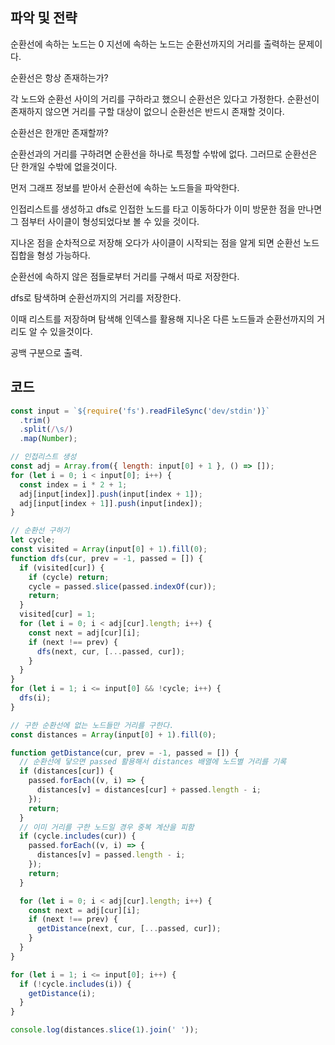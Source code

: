 ## 파악 및 전략

순환선에 속하는 노드는 0
지선에 속하는 노드는 순환선까지의 거리를 출력하는 문제이다.

순환선은 항상 존재하는가?

각 노드와 순환선 사이의 거리를 구하라고 했으니 순환선은 있다고 가정한다.
순환선이 존재하지 않으면 거리를 구할 대상이 없으니 순환선은 반드시 존재할 것이다.

순환선은 한개만 존재할까?

순환선과의 거리를 구하려면 순환선을 하나로 특정할 수밖에 없다.
그러므로 순환선은 단 한개일 수밖에 없을것이다.

먼저 그래프 정보를 받아서 순환선에 속하는 노드들을 파악한다.

인접리스트를 생성하고 dfs로 인접한 노드를 타고 이동하다가
이미 방문한 점을 만나면 그 점부터 사이클이 형성되었다보 볼 수 있을 것이다.

지나온 점을 순차적으로 저장해 오다가 사이클이 시작되는 점을 알게 되면 순환선 노드 집합을 형성 가능하다.

순환선에 속하지 않은 점들로부터 거리를 구해서 따로 저장한다.

dfs로 탐색하며 순환선까지의 거리를 저장한다.

이때 리스트를 저장하며 탐색해 인덱스를 활용해 지나온 다른 노드들과 순환선까지의 거리도 알 수 있을것이다.

공백 구분으로 출력.

## 코드

```javascript
const input = `${require('fs').readFileSync('dev/stdin')}`
  .trim()
  .split(/\s/)
  .map(Number);

// 인접리스트 생성
const adj = Array.from({ length: input[0] + 1 }, () => []);
for (let i = 0; i < input[0]; i++) {
  const index = i * 2 + 1;
  adj[input[index]].push(input[index + 1]);
  adj[input[index + 1]].push(input[index]);
}

// 순환선 구하기
let cycle;
const visited = Array(input[0] + 1).fill(0);
function dfs(cur, prev = -1, passed = []) {
  if (visited[cur]) {
    if (cycle) return;
    cycle = passed.slice(passed.indexOf(cur));
    return;
  }
  visited[cur] = 1;
  for (let i = 0; i < adj[cur].length; i++) {
    const next = adj[cur][i];
    if (next !== prev) {
      dfs(next, cur, [...passed, cur]);
    }
  }
}
for (let i = 1; i <= input[0] && !cycle; i++) {
  dfs(i);
}

// 구한 순환선에 없는 노드들만 거리를 구한다.
const distances = Array(input[0] + 1).fill(0);

function getDistance(cur, prev = -1, passed = []) {
  // 순환선에 닿으면 passed 활용해서 distances 배열에 노드별 거리를 기록
  if (distances[cur]) {
    passed.forEach((v, i) => {
      distances[v] = distances[cur] + passed.length - i;
    });
    return;
  }
  // 이미 거리를 구한 노드일 경우 중복 계산을 피함
  if (cycle.includes(cur)) {
    passed.forEach((v, i) => {
      distances[v] = passed.length - i;
    });
    return;
  }

  for (let i = 0; i < adj[cur].length; i++) {
    const next = adj[cur][i];
    if (next !== prev) {
      getDistance(next, cur, [...passed, cur]);
    }
  }
}

for (let i = 1; i <= input[0]; i++) {
  if (!cycle.includes(i)) {
    getDistance(i);
  }
}

console.log(distances.slice(1).join(' '));
```
